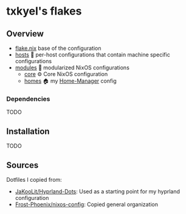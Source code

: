 # txkyel's flakes

## Overview

- [flake.nix](flake.nix) base of the configuration
- [hosts](hosts) 🌳 per-host configurations that contain machine specific configurations
- [modules](modules) 🍱 modularized NixOS configurations
  - [core](modules/core/) ⚙️ Core NixOS configuration
  - [homes](modules/home/) 🏠 my [Home-Manager](https://github.com/nix-community/home-manager) config
 
### Dependencies

TODO

## Installation

TODO

## Sources

Dotfiles I copied from:

- [JaKooLit/Hyprland-Dots](https://github.com/JaKooLit/Hyprland-Dots): Used as a starting point for my hyprland configuration
- [Frost-Phoenix/nixos-config](https://github.com/Frost-Phoenix/nixos-config): Copied general organization

